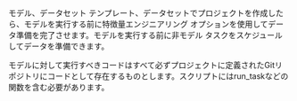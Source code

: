 モデル、データセット テンプレート、データセットでプロジェクトを作成したら、モデルを実行する前に特徴量エンジニアリング オプションを使用してデータ準備を完了させます。モデルを実行する前に非モデル タスクをスケジュールしてデータを準備できます。

モデルに対して実行すべきコードはすべて必ずプロジェクトに定義されたGitリポジトリにコードとして存在するものとします。スクリプトにはrun_taskなどの関数を含む必要があります。

